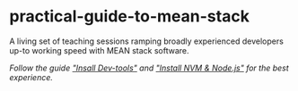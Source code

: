 # practical-guide-to-mean-stack

A living set of teaching sessions ramping broadly experienced developers up-to working speed with MEAN stack software.

*Follow the guide ["Insall Dev-tools"](./GETTING-READY.md#Install-Dev-tools) and ["Install NVM & Node.js"](./GETTING-READY.md#Install-NVM--Nodejs) for the best experience.*